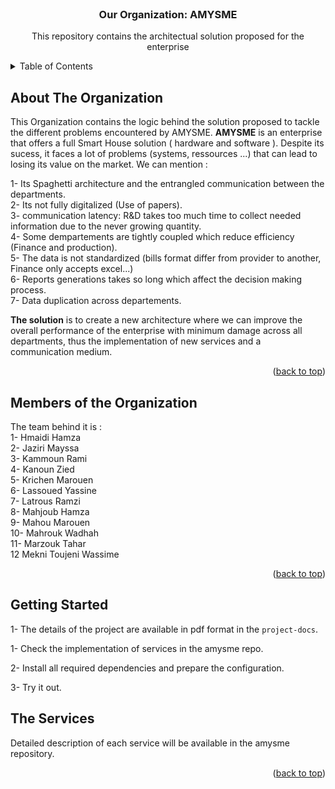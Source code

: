 <div id="top"></div>

<!-- PROJECT LOGO -->
<br />
<div align="center">
  
  <h3 align="center">Our Organization: AMYSME</h3>

  <p align="center">
    This repository contains the architectual solution proposed for the enterprise
  </p>
</div>



<!-- TABLE OF CONTENTS -->
<details>
  <summary>Table of Contents</summary>
  <ol>
    <li><a href="#about-the-project">About The Organization</a></li>
    <li><a href="#Members-of-the-Organization">Members of the Organization</a></li>
    <li><a href="#getting-started">Getting Started</a></li>
    <li><a href="#the-projects">The services</a></li>
  </ol>
</details>



<!-- ABOUT THE ORGANIZATION -->
## About The Organization

This Organization contains the logic behind the solution proposed to tackle the different problems encountered by AMYSME.
**AMYSME** is an enterprise that offers a full Smart House solution ( hardware and software ). Despite its sucess, it faces a lot of problems (systems, ressources ...)
that can lead to losing its value on the market. We can mention : 

  1- Its Spaghetti architecture and the entrangled communication between the departments.  
  2- Its not fully digitalized (Use of papers).  
  3- communication latency: R&D takes too much time to collect needed information due to the never growing quantity.  
  4- Some dempartements are tightly coupled which reduce efficiency (Finance and production).  
  5- The data is not standardized (bills format differ from provider to another, Finance only accepts excel...)  
  6- Reports generations takes so long which affect the decision making process.  
  7- Data duplication across departements.   

**The solution** is to create a new architecture where we can improve the overall performance of the enterprise with minimum damage across all departments, thus the
implementation of new services and a communication medium. 


<p align="right">(<a href="#top">back to top</a>)</p>


<!-- MEMBER -->
## Members of the Organization

The team behind it is :    
  1-  Hmaidi Hamza  
  2-  Jaziri Mayssa  
  3-  Kammoun Rami  
  4-  Kanoun Zied  
  5-  Krichen Marouen  
  6-  Lassoued Yassine  
  7-  Latrous Ramzi  
  8-  Mahjoub Hamza  
  9-  Mahou Marouen  
  10- Mahrouk Wadhah  
  11- Marzouk Tahar  
  12  Mekni Toujeni Wassime  
  
<p align="right">(<a href="#top">back to top</a>)</p>

<!-- GETTING STARTED -->
## Getting Started

1- The details of the project are available in pdf format in the `project-docs`.  

1- Check the implementation of services in the amysme repo.  

2- Install all required dependencies and prepare the configuration.  

3- Try it out.   

<!-- PROJECTS -->
## The Services

Detailed description of each service will be available in the amysme repository.

<p align="right">(<a href="#top">back to top</a>)</p>


